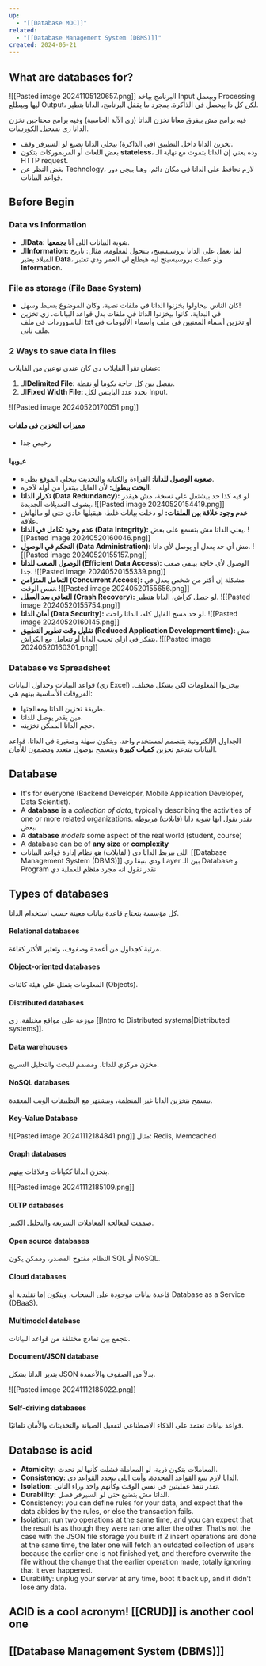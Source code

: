 ```yaml
---
up:
  - "[[Database MOC]]"
related:
  - "[[Database Management System (DBMS)]]"
created: 2024-05-21
---
```

## What are databases for?
![[Pasted image 20241105120657.png]]
البرنامج بياخد Input وبيعمل Processing ليها وبيطلع Output، لكن كل دا بيحصل في الذاكرة. بمجرد ما يقفل البرنامج، الداتا بتطير.

فيه برامج مش بيفرق معانا نخزن الداتا (زي الآلة الحاسبة) وفيه برامج محتاجين نخزن الداتا زي تسجيل الكورسات.

- تخزين الداتا داخل التطبيق (في الذاكرة) بيخلي الداتا تضيع لو السيرفر وقف.
- بعض اللغات أو الفريموركات بتكون **stateless**، وده يعني إن الداتا بتموت مع نهاية الـ HTTP request.
- بغض النظر عن Technology، لازم نحافظ على الداتا في مكان دائم. وهنا بيجي دور قواعد البيانات.
## Before Begin
### Data vs Information
- الـ**Data:** شوية البيانات اللي أنا **بجمعها**.
- الـ**Information:** لما بعمل على الداتا بروسيسينج، بتتحول لمعلومة.
مثال: تاريخ الميلاد يعتبر **Data**، ولو عملت بروسيسينج ليه هيطلع لي العمر ودي تعتبر **Information**.
### File as storage (File Base System)
- كان الناس بيحاولوا يخزنوا الداتا في ملفات نصية، وكان الموضوع بسيط وسهل!
- في البداية، كانوا بيخزنوا الداتا في ملفات بدل قواعد البيانات، زي تخزين الباسووردات في ملف txt أو تخزين أسماء المغنيين في ملف وأسماء الألبومات في ملف تاني.
### 2 Ways to save data in files
عشان تقرأ الفايلات دي كان عندي نوعين من الفايلات:

1. الـ**Delimited File:** بفصل بين كل حاجة بكوما أو نقطة.
2. الـ**Fixed Width File:** بحدد عدد البايتس لكل Input.

![[Pasted image 20240520170051.png]]
#### مميزات التخزين في ملفات
- رخيص جدا
#### عيوبها
- **صعوبة الوصول للداتا:** القراءة والكتابة والتحديث بيخلي الموقع بطيء.
- **البحث بيطول:** لأن الفايل بيتقرأ من أوله لآخره.
- **تكرار الداتا (Data Redundancy):** لو فيه كذا حد بيشتغل على نسخة، مش هيقدر يشوف التعديلات الجديدة.
![[Pasted image 20240520154419.png]]
- **عدم وجود علاقة بين الملفات:** لو دخلت بيانات غلط، هيقبلها عادي حتى لو مالهاش علاقة.
- **عدم وجود تكامل في الداتا (Data Integrity):** يعني الداتا مش بتسمع على بعض.
![[Pasted image 20240520160046.png]]
- **التحكم في الوصول (Data Administration):** مش أي حد يعدل أو يوصل لأي داتا.
![[Pasted image 20240520155157.png]]
- **الوصول الصعب للداتا (Efficient Data Access):** الوصول لأي حاجة بيبقى صعب جدا.
![[Pasted image 20240520155339.png]]
- **التعامل المتزامن (Concurrent Access):** مشكلة إن أكتر من شخص يعدل في نفس الوقت.
![[Pasted image 20240520155656.png]]
- **التعافي بعد العطل (Crash Recovery):** لو حصل كراش، الداتا هتطير.
![[Pasted image 20240520155754.png]]
- **أمان الداتا (Data Security):** لو حد مسح الفايل كله، الداتا راحت.
![[Pasted image 20240520160145.png]]
- **تقليل وقت تطوير التطبيق (Reduced Application Development time):** مش بتفكر في ازاي تجيب الداتا أو تتعامل مع الكراش.
![[Pasted image 20240520160301.png]]
### Database vs Spreadsheet
قواعد البيانات وجداول البيانات (زي Excel) بيخزنوا المعلومات لكن بشكل مختلف. الفروقات الأساسية بينهم هي:

- طريقة تخزين الداتا ومعالجتها.
- مين يقدر يوصل للداتا.
- حجم الداتا الممكن تخزينه.

الجداول الإلكترونية بتتصمم لمستخدم واحد، وبتكون سهلة وصغيرة في الداتا. 
قواعد البيانات بتدعم تخزين **كميات كبيرة** وبتسمح بوصول متعدد ومضمون للأمان.
## Database
- It's for everyone (Backend Developer, Mobile Application Developer, Data Scientist).
- A __database__ is a *collection of data*, typically describing the activities of one or more related organizations.
  تقدر تقول انها شوية داتا (فايلات) مربوطة ببعض
- A __database__ _models_ some aspect of the real world (student, course)
- A database can be of __any size__ or __complexity__
- اللي بيربط الداتا دي (الفايلات) هو نظام إدارة قواعد البيانات [[Database Management System (DBMS)]] ودي بتبقا زي Layer بين الـ Database و Program
  نقدر نقول انه مجرد **منظم** للعملية دي
## Types of databases
كل مؤسسة بتحتاج قاعدة بيانات معينة حسب استخدام الداتا.
#### Relational databases
مرتبة كجداول من أعمدة وصفوف، وتعتبر الأكثر كفاءة.
#### Object-oriented databases
المعلومات بتمثل على هيئة كائنات (Objects).
#### Distributed databases
موزعة على مواقع مختلفة. 
زي [[Intro to Distributed systems|Distributed systems]].

#### Data warehouses
مخزن مركزي للداتا، ومصمم للبحث والتحليل السريع.
#### NoSQL databases
بيسمح بتخزين الداتا غير المنظمة، وبيشتهر مع التطبيقات الويب المعقدة.
#### Key-Value Database
![[Pasted image 20241112184841.png]]
مثال: Redis, Memcached
#### Graph databases
بتخزن الداتا ككيانات وعلاقات بينهم.

![[Pasted image 20241112185109.png]]
#### OLTP databases
صممت لمعالجة المعاملات السريعة والتحليل الكبير.
#### Open source databases
النظام مفتوح المصدر، وممكن يكون SQL أو NoSQL.
#### Cloud databases
قاعدة بيانات موجودة على السحاب، وبتكون إما تقليدية أو Database as a Service (DBaaS).
#### Multimodel database
بتجمع بين نماذج مختلفة من قواعد البيانات.
#### Document/JSON database
بتدير الداتا بشكل JSON بدلاً من الصفوف والأعمدة.

![[Pasted image 20241112185022.png]]
#### Self-driving databases
قواعد بيانات تعتمد على الذكاء الاصطناعي لتفعيل الصيانة والتحديثات والأمان تلقائيًا.
## Database is __acid__
- **Atomicity:** المعاملات بتكون ذرية، لو المعاملة فشلت كأنها لم تحدث.
- **Consistency:** الداتا لازم تتبع القواعد المحددة، وأنت اللي بتحدد القواعد دي.
- **Isolation:** تقدر تنفذ عمليتين في نفس الوقت وكأنهم واحد وراء التاني.
- **Durability:** الداتا مش بتضيع حتى لو السيرفر فصل.
- **C**onsistency: you can define rules for your data, and expect that the data abides by the rules, or else the transaction fails.
- **I**solation: run two operations at the same time, and you can expect that the result is as though they were ran one after the other. 
  That’s not the case with the JSON file storage you built: if 2 insert operations are done at the same time, the later one will fetch an outdated collection of users because the earlier one is not finished yet, and therefore overwrite the file without the change that the earlier operation made, totally ignoring that it ever happened.
- **D**urability: unplug your server at any time, boot it back up, and it didn’t lose any data.

## __ACID__ is a cool acronym! [[CRUD]] is another cool one
## [[Database Management System (DBMS)]]